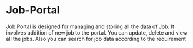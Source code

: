 # Job-Portal
Job Portal is designed for managing and storing all the data of Job. It involves addition of new job to the portal. You can update, delete and view all the jobs. Also you can search for job data according to the requirement
